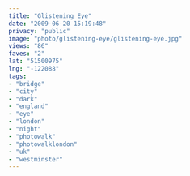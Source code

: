 ```yaml
---
title: "Glistening Eye"
date: "2009-06-20 15:19:48"
privacy: "public"
image: "photo/glistening-eye/glistening-eye.jpg"
views: "86"
faves: "2"
lat: "51500975"
lng: "-122088"
tags:
- "bridge"
- "city"
- "dark"
- "england"
- "eye"
- "london"
- "night"
- "photowalk"
- "photowalklondon"
- "uk"
- "westminster"
---
```

<a href="/photos/2009/06/20/glistening-eye" rel="nofollow"></a>
